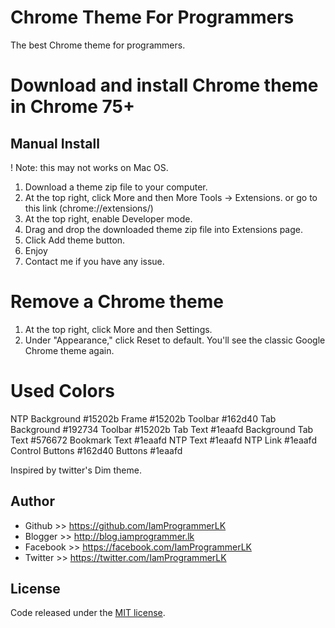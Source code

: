 # Chrome Theme For Programmers
The best Chrome theme for programmers.

# Download and install Chrome theme in Chrome 75+
## Manual Install 

! Note: this may not works on Mac OS.

1. Download a theme zip file to your computer.
2. At the top right, click More and then More Tools -> Extensions. or go to this link (chrome://extensions/)
3. At the top right, enable Developer mode.
4. Drag and drop the downloaded theme zip file into Extensions page.
5. Click Add theme button.
6. Enjoy
7. Contact me if you have any issue.

# Remove a Chrome theme
1. At the top right, click More and then Settings.
2. Under "Appearance," click Reset to default. You'll see the classic Google Chrome theme again.


# Used Colors

NTP Background 	#15202b
Frame #15202b
Toolbar 	#162d40
Tab Background #192734
Toolbar #15202b
Tab Text #1eaafd
Background Tab Text #576672
Bookmark Text #1eaafd
NTP Text #1eaafd
NTP Link #1eaafd
Control Buttons #162d40
Buttons #1eaafd

Inspired by twitter's Dim theme.

## Author
* Github     >> https://github.com/IamProgrammerLK
* Blogger    >> http://blog.iamprogrammer.lk
* Facebook   >> https://facebook.com/IamProgrammerLK
* Twitter    >> https://twitter.com/IamProgrammerLK

## License
Code released under the [MIT license](http://opensource.org/licenses/MIT).